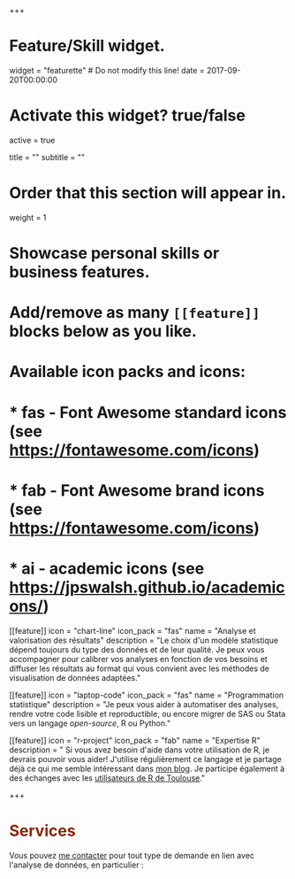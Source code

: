 +++
# Feature/Skill widget.
widget = "featurette"  # Do not modify this line!
date = 2017-09-20T00:00:00

# Activate this widget? true/false
active = true

title = ""
subtitle = ""

# Order that this section will appear in.
weight = 1

# Showcase personal skills or business features.
# 
# Add/remove as many `[[feature]]` blocks below as you like.
# 
# Available icon packs and icons:
# * fas - Font Awesome standard icons (see https://fontawesome.com/icons)
# * fab - Font Awesome brand icons (see https://fontawesome.com/icons)
# * ai - academic icons (see https://jpswalsh.github.io/academicons/)

[[feature]]
  icon = "chart-line"
  icon_pack = "fas"
  name = "Analyse et valorisation des résultats"
  description = "Le choix d'un modèle statistique dépend toujours du type des données et de leur qualité. Je peux vous accompagner pour calibrer vos analyses en fonction de vos besoins et diffuser les résultats au format qui vous convient avec les méthodes de visualisation de données adaptées."
  
[[feature]]
  icon = "laptop-code"
  icon_pack = "fas"
  name = "Programmation statistique"
  description = "Je peux vous aider à automatiser des analyses, rendre votre code lisible et reproductible, ou encore migrer de SAS ou Stata vers un langage *open-source*, R ou Python."
  
[[feature]]
  icon = "r-project"
  icon_pack = "fab"
  name = "Expertise R"
  description = " Si vous avez besoin d'aide dans votre utilisation de R, je devrais pouvoir vous aider! J'utilise régulièrement ce langage et je partage déjà ce qui me semble intéressant dans [mon blog](/post/). Je participe également à des échanges avec les [utilisateurs de R de Toulouse](https://r-toulouse.netlify.com/evenements/rencontre-de-fevrier-2019/)."

+++
# <span style="color:#8A2908">Services</span>

Vous pouvez [me contacter](#contact) pour tout type de demande en lien avec l'analyse de données, en particulier : 

